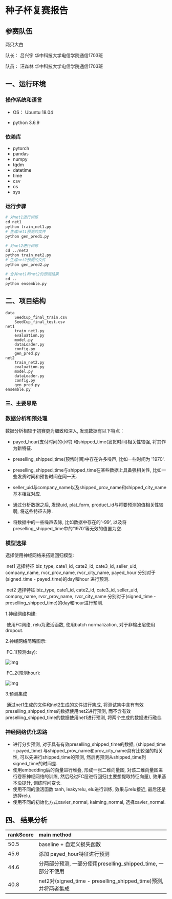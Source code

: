#  				种子杯复赛报告

## **参赛队伍**

两只大白

队长： 吕兴宇  华中科技大学电信学院通信1703班

队员： 汪森林  华中科技大学电信学院通信1703班



## 一、运行环境

### 操作系统和语言

- OS： Ubuntu 18.04


- python 3.6.9



### 依赖库

- pytorch
- pandas
- numpy
- tqdm
- datetime
- time
- csv
- os
- sys



### 运行步骤

```python
# 对net1进行训练
cd net1
python train_net1.py
# 生成net1预测的文件
python gen_pred1.py

# 对net2进行训练
cd ../net2
python train_net2.py
# 生成net2预测的文件
python gen_pred2.py

# 合并net1和net2的预测结果
cd ..
python ensemble.py
```



## 二、项目结构

```
data
	SeedCup_final_train.csv
	SeedCup_final_test.csv
net1
	train_net1.py
	evaluation.py
	model.py
	dataLoader.py
	config.py
	gen_pred.py
net2
	train_net2.py
	evaluation.py
	model.py
	dataLoader.py
	config.py
	gen_pred.py
ensemble.py
```



### 三、主要思路

### 数据分析和预处理

数据分析相较于初赛更为细致和深入, 发现数据有以下特点：

- payed_hour(支付时间的小时) 和shipped_time(发货时间)相关性较强, 将其作为新特征.
- preselling_shipped_time(预售时间)中存在许多噪声, 比如一些时间为 '1970'.
- preselling_shipped_time与shipped_time在某些数据上具备强相关性, 比如一些发货时间和预售时间在同一天.
- seller_uid与company_name以及shipped_prov_name和shipped_city_name基本相互对应.
- 通过分析数据之后, 发现uid, plat_form, product_id与将要预测的值相关性较弱, 将这些特征去除. 


- 将数据中的一些噪声去除, 比如数据中存在的'-99', 以及将preselling_shipped_time中的'1970'等无效的值置为空.



### 模型选择

选择使用神经网络来搭建回归模型:

​	net1 选择特征 biz_type, cate1_id, cate2_id,  cate3_id, seller_uid, company_name, rvcr_prov_name, rvcr_city_name, payed_hour 分别对于(signed_time - payed_time)的day和hour 进行预测.

​	net2 选择特征 biz_type, cate1_id, cate2_id,  cate3_id, seller_uid, compny_name, rvcr_prov_name, rvcr_city_name 分别对于(signed_time - preselling_shipped_time)的day和hour进行预测.

1.神经网络构建:

​	使用FC网络, relu为激活函数, 使用batch normalization, 对于非输出层使用dropout.

2.神经网络简略图示:

​	FC_1(预测day):

![img](file:///C:\Users\11408\AppData\Roaming\Tencent\Users\1140873504\QQ\WinTemp\RichOle\SP_S{LODTO1OFNU2Z88HU7B.png) 

​	FC_2(预测hour):

 ![img](file:///C:\Users\11408\AppData\Roaming\Tencent\Users\1140873504\QQ\WinTemp\RichOle\C827]ATD1I~E7HK0U13O`LQ.png) 

3.预测集成

​	通过net1生成的文件和net2生成的文件进行集成, 将测试集中含有有效preselling_shipped_time的数据使用net2进行预测, 而不含有效preselling_shipped_time的数据使用net1进行预测, 将两个生成的数据进行融合.



### 神经网络优化思路

- 进行分步预测, 对于具有有效preselling_shipped_time的数据, (shipped_time - payed_time) 与shipped_prov_name和prov_city_name具有比较强的相关性, 可以先进行shipped_time的预测, 然后再预测从shipped_time到signed_time的时间差.
- 使用embedding后的向量进行堆叠, 形成一张二维向量图, 对该二维向量图进行卷积神经网络的训练, 然后经过FC层进行回归(主要想提取特征向量), 效果基本没提升, 训练时间变长.
- 使用不同的激活函数 tanh, leakyrelu, elu进行训练, 效果与relu接近, 最后还是选择relu.
- 使用不同的初始化方式xavier_normal, kaiming_normal, 选择xavier_normal.



## 四、 结果分析

| rankScore | main method                                                  |
| --------- | :----------------------------------------------------------- |
| 50.5      | baseline + 自定义损失函数                                    |
| 45.6      | 添加 payed_hour特征进行预测                                  |
| 44.6      | 分两部分预测, 一部分使用preselling_shipped_time, 一部分不使用 |
| 40.8      | net2对(signed_time - preselling_shipped_time)预测, 并将两者集成 |